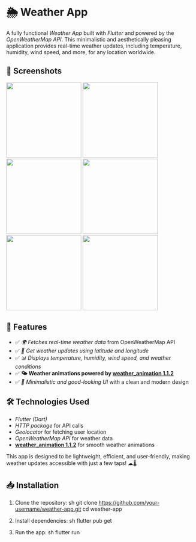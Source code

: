 # 🌦 Weather App

A fully functional *Weather App* built with *Flutter* and powered by the *OpenWeatherMap API*. This minimalistic and aesthetically pleasing application provides real-time weather updates, including temperature, humidity, wind speed, and more, for any location worldwide.

## 📸 Screenshots
<img src="https://github.com/user-attachments/assets/5e914817-6fba-4ec3-b367-970cf963ea27" width="200"/>
<img src="https://github.com/user-attachments/assets/231dfdfa-c38f-476c-a4b6-22e9130c22a0" width="200"/>
<img src="https://github.com/user-attachments/assets/ef983e25-eeed-4f04-a0de-06ac8572274e" width="200"/>
<img src="https://github.com/user-attachments/assets/b6004dbf-3064-4ab9-a838-ec50aecaa759" width="200"/>
<img src="https://github.com/user-attachments/assets/3d296eb5-d0d3-49b8-b37d-9bfa2fb2c81b" width="200"/>
<img src="https://github.com/user-attachments/assets/df7ab26c-5ae7-4f56-9fa1-0559eab30c8d" width="200"/>







## 🚀 Features

- ✅ *🌍 Fetches real-time weather data* from OpenWeatherMap API  
- ✅ *📡 Get weather updates using latitude and longitude*  
- ✅ *📊 Displays temperature, humidity, wind speed, and weather conditions*  
- ✅ **🌤 Weather animations powered by [weather_animation 1.1.2](https://pub.dev/packages/weather_animation)**  
- ✅ *🎨 Minimalistic and good-looking UI* with a clean and modern design  

## 🛠 Technologies Used

- *Flutter (Dart)*  
- *HTTP package* for API calls  
- *Geolocator* for fetching user location  
- *OpenWeatherMap API* for weather data  
- **[weather_animation 1.1.2](https://pub.dev/packages/weather_animation)** for smooth weather animations  

This app is designed to be lightweight, efficient, and user-friendly, making weather updates accessible with just a few taps! ☁🌡  

## 📥 Installation

1. Clone the repository:
   sh
   git clone https://github.com/your-username/weather-app.git
   cd weather-app
   
2. Install dependencies:
   sh
   flutter pub get
   
3. Run the app:
   sh
   flutter run
   
